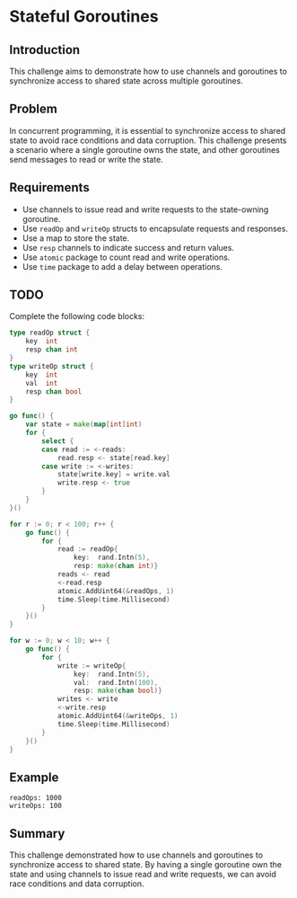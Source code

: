 # Stateful Goroutines

## Introduction

This challenge aims to demonstrate how to use channels and goroutines to synchronize access to shared state across multiple goroutines.

## Problem

In concurrent programming, it is essential to synchronize access to shared state to avoid race conditions and data corruption. This challenge presents a scenario where a single goroutine owns the state, and other goroutines send messages to read or write the state.

## Requirements

- Use channels to issue read and write requests to the state-owning goroutine.
- Use `readOp` and `writeOp` structs to encapsulate requests and responses.
- Use a map to store the state.
- Use `resp` channels to indicate success and return values.
- Use `atomic` package to count read and write operations.
- Use `time` package to add a delay between operations.

## TODO

Complete the following code blocks:

```go
type readOp struct {
	key  int
	resp chan int
}
type writeOp struct {
	key  int
	val  int
	resp chan bool
}

go func() {
	var state = make(map[int]int)
	for {
		select {
		case read := <-reads:
			read.resp <- state[read.key]
		case write := <-writes:
			state[write.key] = write.val
			write.resp <- true
		}
	}
}()

for r := 0; r < 100; r++ {
	go func() {
		for {
			read := readOp{
				key:  rand.Intn(5),
				resp: make(chan int)}
			reads <- read
			<-read.resp
			atomic.AddUint64(&readOps, 1)
			time.Sleep(time.Millisecond)
		}
	}()
}

for w := 0; w < 10; w++ {
	go func() {
		for {
			write := writeOp{
				key:  rand.Intn(5),
				val:  rand.Intn(100),
				resp: make(chan bool)}
			writes <- write
			<-write.resp
			atomic.AddUint64(&writeOps, 1)
			time.Sleep(time.Millisecond)
		}
	}()
}
```

## Example

```
readOps: 1000
writeOps: 100
```

## Summary

This challenge demonstrated how to use channels and goroutines to synchronize access to shared state. By having a single goroutine own the state and using channels to issue read and write requests, we can avoid race conditions and data corruption.

